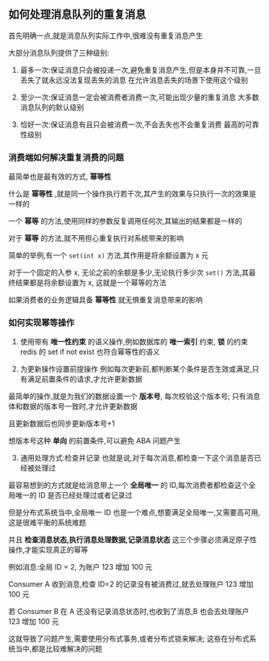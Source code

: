 ## 如何处理消息队列的重复消息

首先明确一点,就是消息队列实际工作中,很难没有重复消息产生

大部分消息队列提供了三种级别:

1. 最多一次:保证消息只会被投递一次,避免重复消息产生,但是本身并不可靠,一旦丢失了就永远没法复现丢失的消息
在允许消息丢失的场景下使用这个级别

2. 至少一次:保证消息一定会被消费者消费一次,可能出现少量的重复消息
大多数消息队列的默认级别

3. 恰好一次:保证消息有且只会被消费一次,不会丢失也不会重复消费
最高的可靠性级别

### 消费端如何解决重复消费的问题

最简单也是最有效的方式, **幂等性** 

什么是 **幂等性** ,就是同一个操作执行若干次,其产生的效果与只执行一次的效果是一样的

一个 **幂等** 的方法,使用同样的参数反复调用任何次,其输出的结果都是一样的

对于 **幂等** 的方法,就不用担心重复执行对系统带来的影响

简单的举例,有一个 `set(int x)` 方法,其作用是将余额设置为 x 元

对于一个固定的入参 x, 无论之前的余额是多少,无论执行多少次 `set()` 方法,其最终结果都是将余额设置为 x, 这就是一个幂等的方法

如果消费者的业务逻辑具备 **幂等性** 就无惧重复消息带来的影响

### 如何实现幂等操作

1. 使用带有 **唯一性约束** 的语义操作,例如数据库的 **唯一索引** 约束, **锁** 的约束
redis 的 set if not exist 也符合幂等性的语义

2. 为更新操作设置前提操作
例如每次更新前,都判断某个条件是否生效或满足,只有满足前置条件的请求,才允许更新数据

最简单的操作,就是为我们的数据设置一个 **版本号**, 每次校验这个版本号; 只有消息体和数据的版本号一致时,才允许更新数据

且更新数据后也同步更新版本号+1

想版本号这种 **单向** 的前置条件,可以避免 ABA 问题产生

3. 通用处理方式:检查并记录
也就是说,对于每次消息,都检查一下这个消息是否已经被处理过

最容易想到的方式就是给消息带上一个 **全局唯一** 的 ID,每次消费者都检查这个全局唯一的 ID 是否已经处理过或者记录过

但是分布式系统当中,全局唯一 ID 也是一个难点,想要满足全局唯一,又需要高可用,这是很难平衡的系统难题

并且 **检查消息状态,执行消息处理数据,记录消息状态** 这三个步骤必须满足原子性操作,才能实现真正的幂等

例如消息:全局 ID = 2, 为账户 123 增加 100 元

Consumer A 收到消息,检查 ID=2 的记录没有被消费过,就去处理账户 123 增加 100 元

若 Consumer B 在 A 还没有记录消息状态时,也收到了消息,B 也会去处理账户 123 增加 100 元

这就导致了问题产生,需要使用分布式事务,或者分布式锁来解决; 这些在分布式系统当中,都是比较难解决的问题

